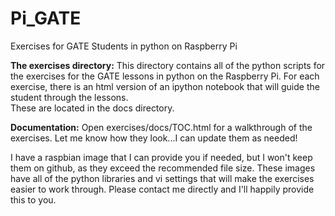 # Pi_GATE
Exercises for GATE Students in python on Raspberry Pi

**The exercises directory:**
This directory contains all of the python scripts for the exercises for the GATE lessons in python on the Raspberry Pi.
For each exercise, there is an html version of an ipython notebook that will guide the student through the lessons.  
These are located in the docs directory.  

**Documentation:** Open exercises/docs/TOC.html for a walkthrough of the exercises.  Let me know how they look...I can update them as needed!

I have a raspbian image that I can provide you if needed, but I won't keep them on github, as they exceed the recommended file size.  These images have all of the python libraries and vi settings that will make the exercises easier to work through.  Please contact me directly and I'll happily provide this to you.
